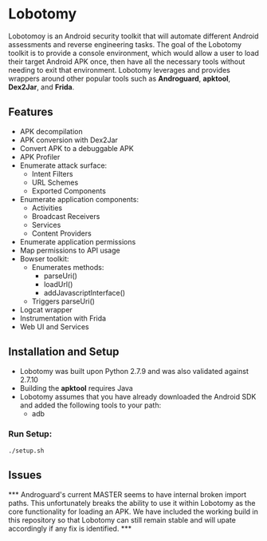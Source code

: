 # Lobotomy

Lobotomoy is an Android security toolkit that will automate different Android assessments and reverse engineering tasks.  The goal of the Lobotomy toolkit is to provide a console environment, which would allow a user to load their target Android APK once, then have all the necessary tools without needing to exit that environment.  Lobotomy leverages and provides wrappers around other popular tools such as **Androguard**, **apktool**, **Dex2Jar**, and **Frida**.  

## Features

- APK decompilation
- APK conversion with Dex2Jar
- Convert APK to a debuggable APK
- APK Profiler
- Enumerate attack surface:
  - Intent Filters
  - URL Schemes
  - Exported Components
- Enumerate application components:
  - Activities 
  - Broadcast Receivers
  - Services
  - Content Providers
- Enumerate application permissions
- Map permissions to API usage
- Bowser toolkit:
  - Enumerates methods: 
    - parseUri() 
    - loadUrl() 
    - addJavascriptInterface()
  - Triggers parseUri()
- Logcat wrapper
- Instrumentation with Frida
- Web UI and Services

## Installation and Setup

- Lobotomy was built upon Python 2.7.9 and was also validated against 2.7.10
- Building the **apktool** requires Java
- Lobotomy assumes that you have already downloaded the Android SDK and added the following tools to your path: 
  - adb  

### Run Setup: 

```./setup.sh ```

## Issues 

*** Androguard's current MASTER seems to have internal broken import paths.  This unfortunately breaks the ability to use it within Lobotomy as the core functionality for loading an APK.  We have included the working build in this repository so that Lobotomy can still remain stable and will upate accordingly if any fix is identified. ***

